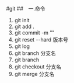 #git
##&emsp;一.命令
1. git init
2. git add .
3. git commit -m ""
4. git reset --hard 版本号
5. git log
6. git branch 分支名
7. git branch
8. git checkout 分支名
9. git merge 分支名